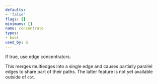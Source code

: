```yaml
---
defaults:
- 'false'
flags: []
minimums: []
name: concentrate
types:
- bool
used_by: G
---
```

If true, use edge concentrators.

This merges multiedges into a single edge and causes partially parallel
edges to share part of their paths. The latter feature is not yet available
outside of `dot`.
